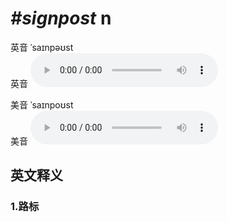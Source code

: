 # ***\#signpost*** n
英音 ˈsaɪnpəʊst  
英音
<audio src="./media/signpost1_AAC.aac" controls="controls"></audio>

美音 ˈsaɪnpoʊst  
美音
<audio src="./media/signpost1_AAC.aac" controls="controls"></audio>



  

英文释义
---
### 1.**路标**  


